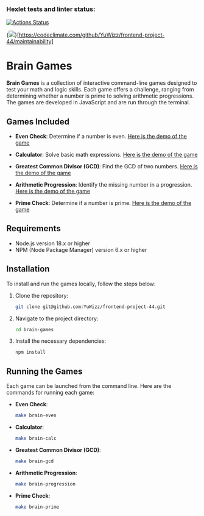 ### Hexlet tests and linter status:
[![Actions Status](https://github.com/YuWizz/frontend-project-44/actions/workflows/hexlet-check.yml/badge.svg)](https://github.com/YuWizz/frontend-project-44/actions)

{<img src="https://api.codeclimate.com/v1/badges/d6f9b3b19d83b2a5796a/maintainability" />}[https://codeclimate.com/github/YuWizz/frontend-project-44/maintainability]



# Brain Games

**Brain Games** is a collection of interactive command-line games designed to test your math and logic skills. Each game offers a challenge, ranging from determining whether a number is prime to solving arithmetic progressions. The games are developed in JavaScript and are run through the terminal.

## Games Included

- **Even Check**: Determine if a number is even.
    [Here is the demo of the game](https://asciinema.org/a/RyZXTceawCzvYx8YvsztHebL6)

- **Calculator**: Solve basic math expressions.
    [Here is the demo of the game](https://asciinema.org/a/PRVU7XZGBQDqNtK3Yw2c1V2hl)

- **Greatest Common Divisor (GCD)**: Find the GCD of two numbers.
    [Here is the demo of the game](https://asciinema.org/a/vZ55otv4SlFUNk2jkds0k6qRt)

- **Arithmetic Progression**: Identify the missing number in a progression.
    [Here is the demo of the game](https://asciinema.org/a/k65uuW2YtkbBhFAh8fXPH8evJ)
    
- **Prime Check**: Determine if a number is prime.
    [Here is the demo of the game](https://asciinema.org/a/Rpf7dIoXLhbF0EU3rpxvjRkHO)

## Requirements

- Node.js version 18.x or higher
- NPM (Node Package Manager) version 6.x or higher

## Installation

To install and run the games locally, follow the steps below:

1. Clone the repository:
    ```bash
    git clone git@github.com:YuWizz/frontend-project-44.git
2. Navigate to the project directory:
    ```bash
    cd brain-games
3. Install the necessary dependencies:
    ```bash
    npm install

## Running the Games

Each game can be launched from the command line. Here are the commands for running each game:

- **Even Check**: 
    ```bash
    make brain-even
- **Calculator**:
    ```bash
    make brain-calc
- **Greatest Common Divisor (GCD)**:
    ```bash
    make brain-gcd
- **Arithmetic Progression**:
    ```bash
    make brain-progression
- **Prime Check**:
    ```bash
    make brain-prime

    


